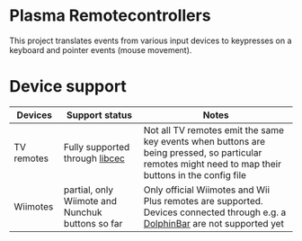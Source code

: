 # Plasma Remotecontrollers

This project translates events from various input devices to keypresses on a keyboard and pointer events (mouse movement).

# Device support

| Devices | Support status | Notes |
| ------- | -------------- | ----- |
| TV remotes | Fully supported through [libcec](https://github.com/Pulse-Eight/libcec) | Not all TV remotes emit the same key events when buttons are being pressed, so particular remotes might need to map their buttons in the config file |
| Wiimotes | partial, only Wiimote and Nunchuk buttons so far | Only official Wiimotes and Wii Plus remotes are supported. Devices connected through e.g. a [DolphinBar](https://www.mayflash.com/product/showproduct.php?id=6) are not supported yet |
